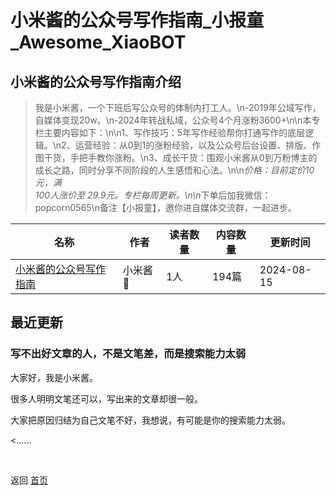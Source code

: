 # 小米酱的公众号写作指南_小报童_Awesome_XiaoBOT

## 小米酱的公众号写作指南介绍
> 我是小米酱，一个下班后写公众号的体制内打工人。\n-2019年公域写作，自媒体变现20w。\n-2024年转战私域，公众号4个月涨粉3600+\n\n本专栏主要内容如下：\n\n1、写作技巧：5年写作经验帮你打通写作的底层逻辑。\n2、运营经验：从0到1的涨粉经验，以及公众号后台设置、排版、作图干货，手把手教你涨粉。\n3、成长干货：围观小米酱从0到万粉博主的成长之路，同时分享不同阶段的人生感悟和心法。\n\n*价格：目前定价10元，满  
100人涨价至 29.9元。专栏每周更新。\n\n*下单后加我微信：popcorn0565\n备注【小报童】，邀你进自媒体交流群，一起进步。  
  


|名称|作者|读者数量|内容数量|更新时间|
|---|---|---|---|---|
|[小米酱的公众号写作指南](https://xiaobot.net/p/xiaomi96?refer=0b133df9-27dc-423b-8101-639049001c13)|小米酱🌷|1人|194篇|2024-08-15|

## 最近更新
### 写不出好文章的人，不是文笔差，而是搜索能力太弱

大家好，我是小米酱。

很多人明明文笔还可以，写出来的文章却很一般。

大家把原因归结为自己文笔不好，我想说，有可能是你的搜索能力太弱。

<......


<a href="https://github.com/Reno9527/awesome-xiaobot" style="color: white; text-decoration: none;">awesome-xiaobot</a>

返回 [首页](../README.md)
